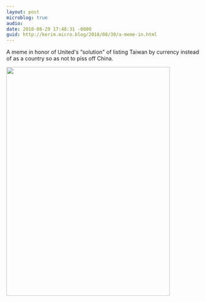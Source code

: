 ```yaml
---
layout: post
microblog: true
audio: 
date: 2018-08-29 17:48:31 -0800
guid: http://kerim.micro.blog/2018/08/30/a-meme-in.html
---
```

A meme in honor of United's “solution" of listing Taiwan by currency instead of as a country so as not to piss off China.


<img src="http://micro.oxus.net/uploads/2018/cda15e86f8.jpg" width="427" height="600" />
